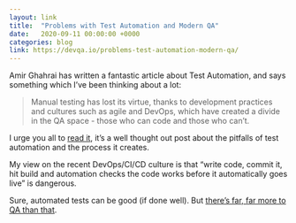 ```yaml
---
layout: link
title:  "Problems with Test Automation and Modern QA"
date:   2020-09-11 00:00:00 +0000
categories: blog
link: https://devqa.io/problems-test-automation-modern-qa/
---
```


Amir Ghahrai has written a fantastic article about Test Automation, and says something which I’ve been thinking about a
lot:

> Manual testing has lost its virtue, thanks to development practices and cultures such as agile and DevOps, which have
> created a divide in the QA space - those who can code and those who can’t.

I urge you all to [read it](https://devqa.io/problems-test-automation-modern-qa/), it’s a well thought out post about
the pitfalls of test automation and the process it creates.

My view on the recent DevOps/CI/CD culture is that “write code, commit it, hit build and automation checks the code
works before it automatically goes live” is dangerous.

Sure, automated tests can be good (if done well). But
[there’s far, far more to QA than that](https://www.developsense.com/blog/2014/10/testing-is/).
